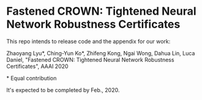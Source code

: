# Fastened CROWN: Tightened Neural Network Robustness Certificates

This repo intends to release code and the appendix for our work:


Zhaoyang Lyu\*, Ching-Yun Ko\*, Zhifeng Kong, Ngai Wong, Dahua Lin, Luca Daniel, "Fastened CROWN: Tightened Neural Network Robustness Certificates", AAAI 2020

\* Equal contribution

It's expected to be completed by Feb., 2020.
